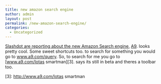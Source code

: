 ```yaml
---
title: new amazon search engine
author: admin
layout: post
permalink: /new-amazon-search-engine/
categories:
  - Uncategorized
---
```

[Slashdot are reporting about the new Amazon Search engine][1], [A9][2]. looks pretty cool. Some sweet shortcuts too. to search for something you would go to www.a9.com/query. So, to search for me you go to [www.a9.com/lotas smartman][3]. says its still in beta and theres a toolbar too.

 [1]: http://slashdot.org/articles/04/04/14/2017208.shtml?tid=99
 [2]: http://www.a9.com/
 [3]: http://www.a9.com/lotas smartman